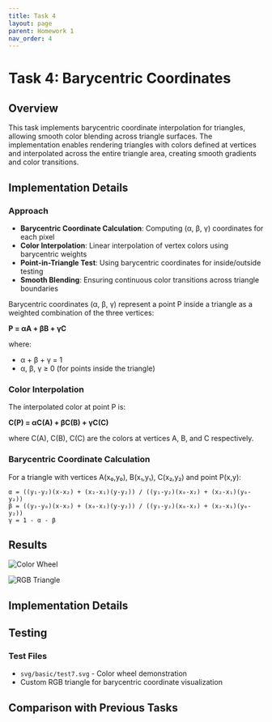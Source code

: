 ```yaml
---
title: Task 4
layout: page
parent: Homework 1
nav_order: 4
---
```


# Task 4: Barycentric Coordinates

## Overview

This task implements barycentric coordinate interpolation for triangles, allowing smooth color blending across triangle surfaces. The implementation enables rendering triangles with colors defined at vertices and interpolated across the entire triangle area, creating smooth gradients and color transitions.

## Implementation Details

### Approach


- **Barycentric Coordinate Calculation**: Computing (α, β, γ) coordinates for each pixel
- **Color Interpolation**: Linear interpolation of vertex colors using barycentric weights
- **Point-in-Triangle Test**: Using barycentric coordinates for inside/outside testing
- **Smooth Blending**: Ensuring continuous color transitions across triangle boundaries



Barycentric coordinates (α, β, γ) represent a point P inside a triangle as a weighted combination of the three vertices:

**P = αA + βB + γC**

where:

- α + β + γ = 1
- α, β, γ ≥ 0 (for points inside the triangle)

### Color Interpolation

The interpolated color at point P is:

**C(P) = αC(A) + βC(B) + γC(C)**

where C(A), C(B), C(C) are the colors at vertices A, B, and C respectively.

### Barycentric Coordinate Calculation


For a triangle with vertices A(x₀,y₀), B(x₁,y₁), C(x₂,y₂) and point P(x,y):

```
α = ((y₁-y₂)(x-x₂) + (x₂-x₁)(y-y₂)) / ((y₁-y₂)(x₀-x₂) + (x₂-x₁)(y₀-y₂))
β = ((y₂-y₀)(x-x₂) + (x₀-x₂)(y-y₂)) / ((y₁-y₂)(x₀-x₂) + (x₂-x₁)(y₀-y₂))
γ = 1 - α - β
```

## Results


![Color Wheel](test7_color_wheel.png)


![RGB Triangle](rgb_triangle.png)

## Implementation Details


## Testing

### Test Files

- `svg/basic/test7.svg` - Color wheel demonstration
- Custom RGB triangle for barycentric coordinate visualization



## Comparison with Previous Tasks

